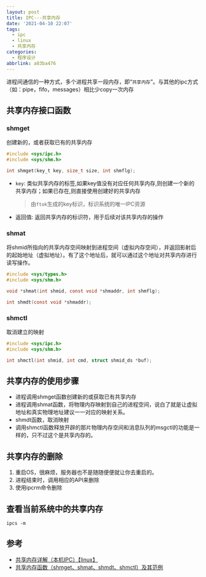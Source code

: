 ```yaml
---
layout: post
title: IPC---共享内存
date: '2021-04-10 22:07'
tags:
  - ipc
  - linux
  - 共享内存
categories:
  - 程序设计
abbrlink: a83ba476
---
```


进程间通信的一种方式，多个进程共享一段内存，即“`共享内存`”。与其他的ipc方式（如：pipe，fifo，messages）相比少copy一次内存

<!--more-->

## 共享内存接口函数

### shmget

创建新的，或者获取已有的共享内存

``` C
#include <sys/ipc.h>
#include <sys/shm.h>

int shmget(key_t key, size_t size, int shmflg);
```

- `key`: 类似共享内存的标签,如果key值没有对应任何共享内存,则创建一个新的共享内存；如果已存在,则直接使用创建好的共享内存
  > 由`ftok`生成的key标识，标识系统的唯一IPC资源
- 返回值: 返回共享内存的标识符，用于后续对该共享内存的操作

### shmat

将shmid所指向的共享内存空间映射到进程空间（虚拟内存空间），并返回影射后的起始地址（虚拟地址）。有了这个地址后，就可以通过这个地址对共享内存进行读写操作。

``` C
#include <sys/types.h>
#include <sys/shm.h>

void *shmat(int shmid, const void *shmaddr, int shmflg);

int shmdt(const void *shmaddr);
```

### shmctl

取消建立的映射

``` C
#include <sys/ipc.h>
#include <sys/shm.h>

int shmctl(int shmid, int cmd, struct shmid_ds *buf);
```

## 共享内存的使用步骤

- 进程调用shmget函数创建新的或获取已有共享内存
- 进程调用shmat函数，将物理内存映射到自己的进程空间，说白了就是让虚拟地址和真实物理地址建议一一对应的映射关系。
- shmdt函数，取消映射
- 调用shmctl函数释放开辟的那片物理内存空间和消息队列的msgctl的功能是一样的，只不过这个是共享内存的。

## 共享内存的删除

1. 重启OS，很麻烦，服务器也不是随随便便就让你去重启的。
2. 进程结束时，调用相应的API来删除
3. 使用ipcrm命令删除

## 查看当前系统中的共享内存

``` shell
ipcs -m
```

## 参考

- [共享内存详解（本机IPC）【linux】](https://blog.csdn.net/qq_43648751/article/details/104836005)
- [共享内存函数（shmget、shmat、shmdt、shmctl）及其范例](https://blog.csdn.net/guoping16/article/details/6584058)
